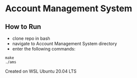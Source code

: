 # Account Management System
## How to Run
- clone repo in bash
- navigate to Account Management System directory
- enter the following commands: 
```
make
./ams
```
Created on WSL Ubuntu 20.04 LTS
